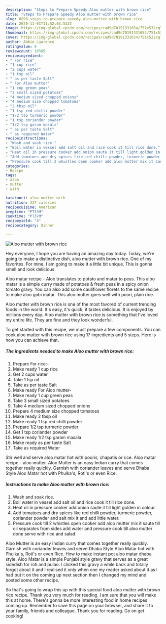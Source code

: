 ```yaml
---
description: "Steps to Prepare Speedy Aloo mutter with brown rice"
title: "Steps to Prepare Speedy Aloo mutter with brown rice"
slug: 6898-steps-to-prepare-speedy-aloo-mutter-with-brown-rice
date: 2020-11-01T11:52:03.532Z
image: https://img-global.cpcdn.com/recipes/cad9d70191331654/751x532cq70/aloo-mutter-with-brown-rice-recipe-main-photo.jpg
thumbnail: https://img-global.cpcdn.com/recipes/cad9d70191331654/751x532cq70/aloo-mutter-with-brown-rice-recipe-main-photo.jpg
cover: https://img-global.cpcdn.com/recipes/cad9d70191331654/751x532cq70/aloo-mutter-with-brown-rice-recipe-main-photo.jpg
author: Abbie Lawrence
ratingvalue: 4
reviewcount: 16565
recipeingredient:
- " For rice"
- "1 cup rice"
- "2 cups water"
- "1 tsp oil"
- " as per taste Salt"
- " For Aloo mutter"
- "1 cup green peas"
- "3 small sized potatoes"
- "4 medium sized chopped onions"
- "4 medium size chopped tomatoes"
- "2 tbsp oil"
- "1 tsp red chilli powder"
- "1/2 tsp turmeric powder"
- "1 tsp coriander powder"
- "1/2 tsp garam masala"
- " as per taste Salt"
- " as required Water"
recipeinstructions:
- "Wash and soak rice."
- "Boil water in vessel add salt oil and rice cook it till rice done."
- "Heat oil in pressure cooker add onion saute it till light golden in colour."
- "Add tomatoes and dry spices like red chilli powder, turmeric powder, coriander powder and salt mix it and add little water."
- "Pressure cook till 2 whistles open cooker add aloo mutter mix it saute till oil separates from sides add water and pressure cook till aloo mutter done serve with rice and salad"
categories:
- Recipe
tags:
- aloo
- mutter
- with

katakunci: aloo mutter with 
nutrition: 227 calories
recipecuisine: American
preptime: "PT13M"
cooktime: "PT37M"
recipeyield: "4"
recipecategory: Dinner

---
```



![Aloo mutter with brown rice](https://img-global.cpcdn.com/recipes/cad9d70191331654/751x532cq70/aloo-mutter-with-brown-rice-recipe-main-photo.jpg)

Hey everyone, I hope you are having an amazing day today. Today, we're going to make a distinctive dish, aloo mutter with brown rice. One of my favorites. For mine, I am going to make it a little bit unique. This is gonna smell and look delicious.

Aloo matar recipe - Aloo translates to potato and matar to peas. This aloo matar is a simple curry made of potatoes &amp; fresh peas in a spicy onion tomato gravy. You can also add some cauliflower florets to the same recipe to make aloo gobi matar. This aloo mutter goes well with poori, plain rice.

Aloo mutter with brown rice is one of the most favored of current trending foods in the world. It's easy, it's quick, it tastes delicious. It is enjoyed by millions every day. Aloo mutter with brown rice is something that I've loved my entire life. They are fine and they look wonderful.


To get started with this recipe, we must prepare a few components. You can cook aloo mutter with brown rice using 17 ingredients and 5 steps. Here is how you can achieve that.

<!--inarticleads1-->

##### The ingredients needed to make Aloo mutter with brown rice:

1. Prepare  For rice:-
1. Make ready 1 cup rice
1. Get 2 cups water
1. Take 1 tsp oil
1. Take  as per taste Salt
1. Make ready  For Aloo mutter-
1. Make ready 1 cup green peas
1. Take 3 small sized potatoes
1. Take 4 medium sized chopped onions
1. Prepare 4 medium size chopped tomatoes
1. Make ready 2 tbsp oil
1. Make ready 1 tsp red chilli powder
1. Prepare 1/2 tsp turmeric powder
1. Get 1 tsp coriander powder
1. Make ready 1/2 tsp garam masala
1. Make ready  as per taste Salt
1. Take  as required Water


Stir well and serve aloo matar hot with pooris, chapatis or rice. Aloo matar recipe - aloo mutter. Aloo Mutter is an easy Indian curry that comes together really quickly. Garnish with coriander leaves and serve Dhaba Style Aloo Matar hot with Phulka&#39;s, Roti&#39;s or even Rice. 

<!--inarticleads2-->

##### Instructions to make Aloo mutter with brown rice:

1. Wash and soak rice.
1. Boil water in vessel add salt oil and rice cook it till rice done.
1. Heat oil in pressure cooker add onion saute it till light golden in colour.
1. Add tomatoes and dry spices like red chilli powder, turmeric powder, coriander powder and salt mix it and add little water.
1. Pressure cook till 2 whistles open cooker add aloo mutter mix it saute till oil separates from sides add water and pressure cook till aloo mutter done serve with rice and salad


Aloo Mutter is an easy Indian curry that comes together really quickly. Garnish with coriander leaves and serve Dhaba Style Aloo Matar hot with Phulka&#39;s, Roti&#39;s or even Rice. How to make instant pot aloo matar dhaba style. Aloo Matar is a simple Punjabi style gravy that serves as a great sidedish for roti and pulao. I clicked this gravy a while back and totally forgot about it and I realised it only when one my reader asked about it as I had put it on the coming up next section then I changed my mind and posted some other recipe. 

So that's going to wrap this up with this special food aloo mutter with brown rice recipe. Thank you very much for reading. I am sure that you will make this at home. There's gonna be more interesting food in home recipes coming up. Remember to save this page on your browser, and share it to your family, friends and colleague. Thank you for reading. Go on get cooking!
